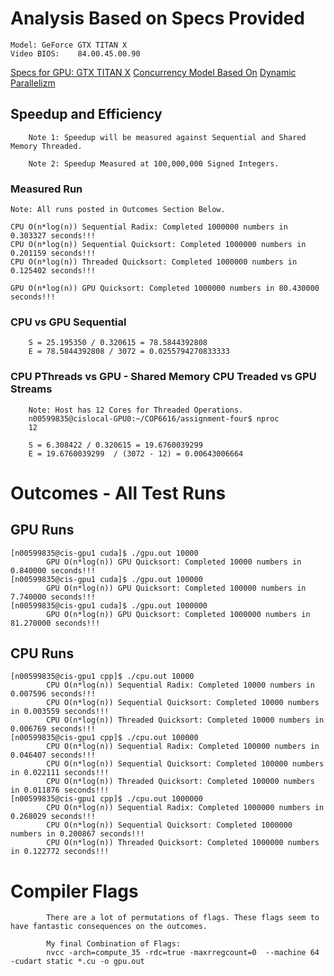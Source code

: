 # Analysis Based on Specs Provided
```text
Model: GeForce GTX TITAN X
Video BIOS:    84.00.45.00.90
```
[Specs for GPU: GTX TITAN X](https://www.geforce.com/hardware/desktop-gpus/geforce-gtx-titan-x/specifications)
[Concurrency Model Based On](https://devblogs.nvidia.com/gpu-pro-tip-cuda-7-streams-simplify-concurrency/)
[Dynamic Parallelizm](https://devblogs.nvidia.com/cuda-dynamic-parallelism-api-principles/)

## Speedup and Efficiency
```text
    Note 1: Speedup will be measured against Sequential and Shared Memory Threaded. 

    Note 2: Speedup Measured at 100,000,000 Signed Integers.
```

### Measured Run
```text
Note: All runs posted in Outcomes Section Below.

CPU O(n*log(n)) Sequential Radix: Completed 1000000 numbers in 0.303327 seconds!!!
CPU O(n*log(n)) Sequential Quicksort: Completed 1000000 numbers in 0.201159 seconds!!!
CPU O(n*log(n)) Threaded Quicksort: Completed 1000000 numbers in 0.125402 seconds!!!

GPU O(n*log(n)) GPU Quicksort: Completed 1000000 numbers in 80.430000 seconds!!!

```

### CPU vs GPU Sequential
```text
    S = 25.195350 / 0.320615 = 78.5844392808 
    E = 78.5844392808 / 3072 = 0.0255794270833333
```

### CPU PThreads vs GPU - Shared Memory CPU Treaded vs GPU Streams


```text
    Note: Host has 12 Cores for Threaded Operations.
    n00599835@cislocal-GPU0:~/COP6616/assignment-four$ nproc
    12

    S = 6.308422 / 0.320615 = 19.6760039299 
    E = 19.6760039299  / (3072 - 12) = 0.00643006664
```

# Outcomes - All Test Runs

## GPU Runs
```text
[n00599835@cis-gpu1 cuda]$ ./gpu.out 10000
        GPU O(n*log(n)) GPU Quicksort: Completed 10000 numbers in 0.840000 seconds!!!
[n00599835@cis-gpu1 cuda]$ ./gpu.out 100000
        GPU O(n*log(n)) GPU Quicksort: Completed 100000 numbers in 7.740000 seconds!!!
[n00599835@cis-gpu1 cuda]$ ./gpu.out 1000000
        GPU O(n*log(n)) GPU Quicksort: Completed 1000000 numbers in 81.270000 seconds!!!
```

## CPU Runs
```text
[n00599835@cis-gpu1 cpp]$ ./cpu.out 10000
        CPU O(n*log(n)) Sequential Radix: Completed 10000 numbers in 0.007596 seconds!!!
        CPU O(n*log(n)) Sequential Quicksort: Completed 10000 numbers in 0.003559 seconds!!!
        CPU O(n*log(n)) Threaded Quicksort: Completed 10000 numbers in 0.006769 seconds!!!
[n00599835@cis-gpu1 cpp]$ ./cpu.out 100000
        CPU O(n*log(n)) Sequential Radix: Completed 100000 numbers in 0.046407 seconds!!!
        CPU O(n*log(n)) Sequential Quicksort: Completed 100000 numbers in 0.022111 seconds!!!
        CPU O(n*log(n)) Threaded Quicksort: Completed 100000 numbers in 0.011876 seconds!!!
[n00599835@cis-gpu1 cpp]$ ./cpu.out 1000000
        CPU O(n*log(n)) Sequential Radix: Completed 1000000 numbers in 0.268029 seconds!!!
        CPU O(n*log(n)) Sequential Quicksort: Completed 1000000 numbers in 0.200867 seconds!!!
        CPU O(n*log(n)) Threaded Quicksort: Completed 1000000 numbers in 0.122772 seconds!!!
```

# Compiler Flags
```text
        There are a lot of permutations of flags. These flags seem to have fantastic consequences on the outcomes.

        My final Combination of Flags:
        nvcc -arch=compute_35 -rdc=true -maxrregcount=0  --machine 64 -cudart static *.cu -o gpu.out
```